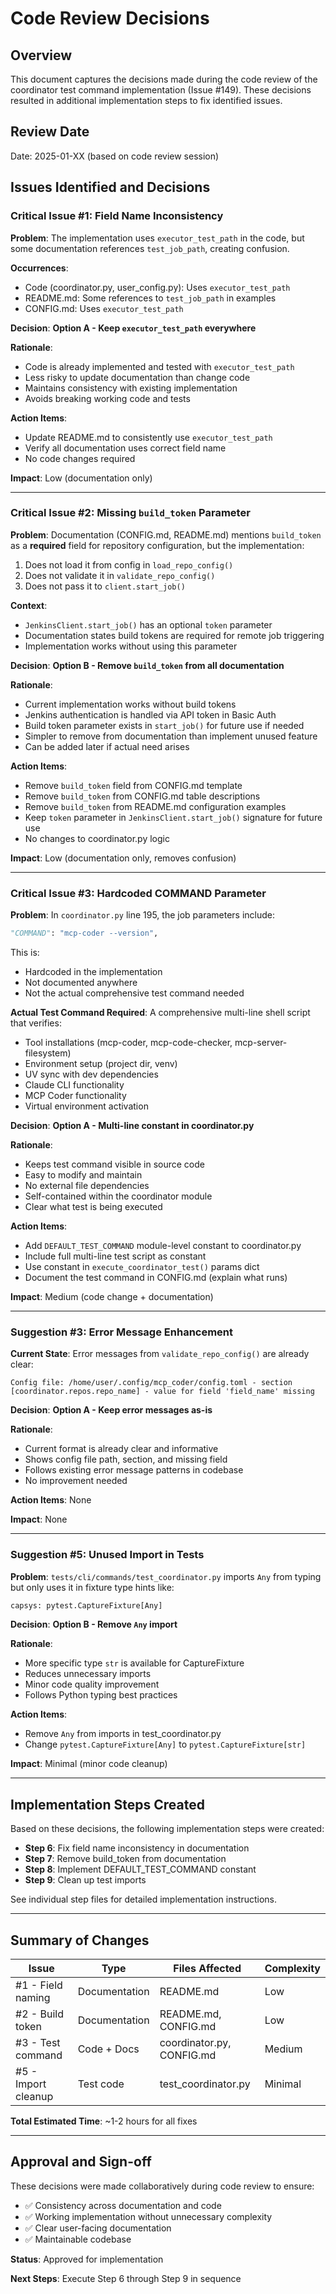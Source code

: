 # Code Review Decisions

## Overview
This document captures the decisions made during the code review of the coordinator test command implementation (Issue #149). These decisions resulted in additional implementation steps to fix identified issues.

## Review Date
Date: 2025-01-XX (based on code review session)

## Issues Identified and Decisions

### Critical Issue #1: Field Name Inconsistency

**Problem**: 
The implementation uses `executor_test_path` in the code, but some documentation references `test_job_path`, creating confusion.

**Occurrences**:
- Code (coordinator.py, user_config.py): Uses `executor_test_path`
- README.md: Some references to `test_job_path` in examples
- CONFIG.md: Uses `executor_test_path`

**Decision**: **Option A - Keep `executor_test_path` everywhere**

**Rationale**:
- Code is already implemented and tested with `executor_test_path`
- Less risky to update documentation than change code
- Maintains consistency with existing implementation
- Avoids breaking working code and tests

**Action Items**:
- Update README.md to consistently use `executor_test_path`
- Verify all documentation uses correct field name
- No code changes required

**Impact**: Low (documentation only)

---

### Critical Issue #2: Missing `build_token` Parameter

**Problem**: 
Documentation (CONFIG.md, README.md) mentions `build_token` as a **required** field for repository configuration, but the implementation:
1. Does not load it from config in `load_repo_config()`
2. Does not validate it in `validate_repo_config()`
3. Does not pass it to `client.start_job()`

**Context**:
- `JenkinsClient.start_job()` has an optional `token` parameter
- Documentation states build tokens are required for remote job triggering
- Implementation works without using this parameter

**Decision**: **Option B - Remove `build_token` from all documentation**

**Rationale**:
- Current implementation works without build tokens
- Jenkins authentication is handled via API token in Basic Auth
- Build token parameter exists in `start_job()` for future use if needed
- Simpler to remove from documentation than implement unused feature
- Can be added later if actual need arises

**Action Items**:
- Remove `build_token` field from CONFIG.md template
- Remove `build_token` from CONFIG.md table descriptions
- Remove `build_token` from README.md configuration examples
- Keep `token` parameter in `JenkinsClient.start_job()` signature for future use
- No changes to coordinator.py logic

**Impact**: Low (documentation only, removes confusion)

---

### Critical Issue #3: Hardcoded COMMAND Parameter

**Problem**: 
In `coordinator.py` line 195, the job parameters include:
```python
"COMMAND": "mcp-coder --version",
```

This is:
- Hardcoded in the implementation
- Not documented anywhere
- Not the actual comprehensive test command needed

**Actual Test Command Required**:
A comprehensive multi-line shell script that verifies:
- Tool installations (mcp-coder, mcp-code-checker, mcp-server-filesystem)
- Environment setup (project dir, venv)
- UV sync with dev dependencies
- Claude CLI functionality
- MCP Coder functionality
- Virtual environment activation

**Decision**: **Option A - Multi-line constant in coordinator.py**

**Rationale**:
- Keeps test command visible in source code
- Easy to modify and maintain
- No external file dependencies
- Self-contained within the coordinator module
- Clear what test is being executed

**Action Items**:
- Add `DEFAULT_TEST_COMMAND` module-level constant to coordinator.py
- Include full multi-line test script as constant
- Use constant in `execute_coordinator_test()` params dict
- Document the test command in CONFIG.md (explain what runs)

**Impact**: Medium (code change + documentation)

---

### Suggestion #3: Error Message Enhancement

**Current State**: 
Error messages from `validate_repo_config()` are already clear:
```
Config file: /home/user/.config/mcp_coder/config.toml - section [coordinator.repos.repo_name] - value for field 'field_name' missing
```

**Decision**: **Option A - Keep error messages as-is**

**Rationale**:
- Current format is already clear and informative
- Shows config file path, section, and missing field
- Follows existing error message patterns in codebase
- No improvement needed

**Action Items**: None

**Impact**: None

---

### Suggestion #5: Unused Import in Tests

**Problem**: 
`tests/cli/commands/test_coordinator.py` imports `Any` from typing but only uses it in fixture type hints like:
```python
capsys: pytest.CaptureFixture[Any]
```

**Decision**: **Option B - Remove `Any` import**

**Rationale**:
- More specific type `str` is available for CaptureFixture
- Reduces unnecessary imports
- Minor code quality improvement
- Follows Python typing best practices

**Action Items**:
- Remove `Any` from imports in test_coordinator.py
- Change `pytest.CaptureFixture[Any]` to `pytest.CaptureFixture[str]`

**Impact**: Minimal (minor code cleanup)

---

## Implementation Steps Created

Based on these decisions, the following implementation steps were created:

- **Step 6**: Fix field name inconsistency in documentation
- **Step 7**: Remove build_token from documentation  
- **Step 8**: Implement DEFAULT_TEST_COMMAND constant
- **Step 9**: Clean up test imports

See individual step files for detailed implementation instructions.

---

## Summary of Changes

| Issue | Type | Files Affected | Complexity |
|-------|------|----------------|------------|
| #1 - Field naming | Documentation | README.md | Low |
| #2 - Build token | Documentation | README.md, CONFIG.md | Low |
| #3 - Test command | Code + Docs | coordinator.py, CONFIG.md | Medium |
| #5 - Import cleanup | Test code | test_coordinator.py | Minimal |

**Total Estimated Time**: ~1-2 hours for all fixes

---

## Approval and Sign-off

These decisions were made collaboratively during code review to ensure:
- ✅ Consistency across documentation and code
- ✅ Working implementation without unnecessary complexity
- ✅ Clear user-facing documentation
- ✅ Maintainable codebase

**Status**: Approved for implementation

**Next Steps**: Execute Step 6 through Step 9 in sequence
